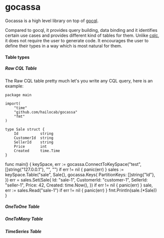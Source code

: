 gocassa
===

Gocassa is a high level library on top of [gocql](https://github.com/gocql/gocql).

Compared to gocql, it provides query building, data binding and it identifies certain use cases and provides different kind of tables for them. Unlike [cqlc](https://github.com/relops/cqlc), it does not require the user to generate code. It encourages the user to define their types in a way which is most natural for them.

#### Table types

##### Raw CQL Table

The Raw CQL table pretty much let's you write any CQL query, here is an example:

```
package main

import(
	"time"
	"github.com/hailocab/gocassa"
	"fmt"
)

type Sale struct {
	Id 			string
	CustomerId	string
	SellerId 	string
	Price 		int
	Created     time.Time
}
```

func main() {
	keySpace, err := gocassa.ConnectToKeySpace("test", []string{"127.0.0.1"}, "", "")
	if err != nil {
		panic(err)
	}
	sales := keySpace.Table("sale", Sale{}, gocassa.Keys{
		PartitionKeys: []string{"Id"},
	})
	err = sales.Set(Sale{
		Id: "sale-1",
		CustomerId: "customer-1",
		SellerId: "seller-1",
		Price: 42,
		Created: time.Now(),
	})
	if err != nil {
		panic(err)
	}
	sale, err := sales.Read("sale-1")
	if err != nil {
		panic(err)
	}
	fmt.Println(sale.(*Sale))
}


##### OneToOne Table

##### OneToMany Table

##### TimeSeries Table

#####

